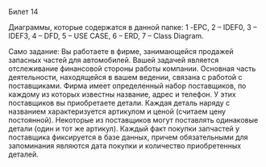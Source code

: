 Билет 14

Диаграммы, которые содержатся в данной папке: 1 -EPC, 2 – IDEF0, 3 – IDEF3, 4 – DFD, 5 – USE CASE, 6 – ERD, 7 – Class Diagram.

Само задание: 
    Вы работаете в фирме, занимающейся продажей запасных частей для автомобилей. 
    Вашей задачей является отслеживание финансовой стороны работы компании. 
    Основная часть деятельности, находящейся в вашем ведении, связана с работой с поставщиками. 
    Фирма имеет определенный набор поставщиков, по каждому из которых известны название, адрес и телефон. 
    У этих поставщиков вы приобретаете детали. 
    Каждая деталь наряду с названием характеризуется артикулом и ценой (считаем цену постоянной). 
    Некоторые из поставщиков могут поставлять одинаковые детали (один и тот же артикул). 
    Каждый факт покупки запчастей у поставщика фиксируется в базе данных, причем обязательными для запоминания являются дата покупки и количество приобретенных деталей. 
